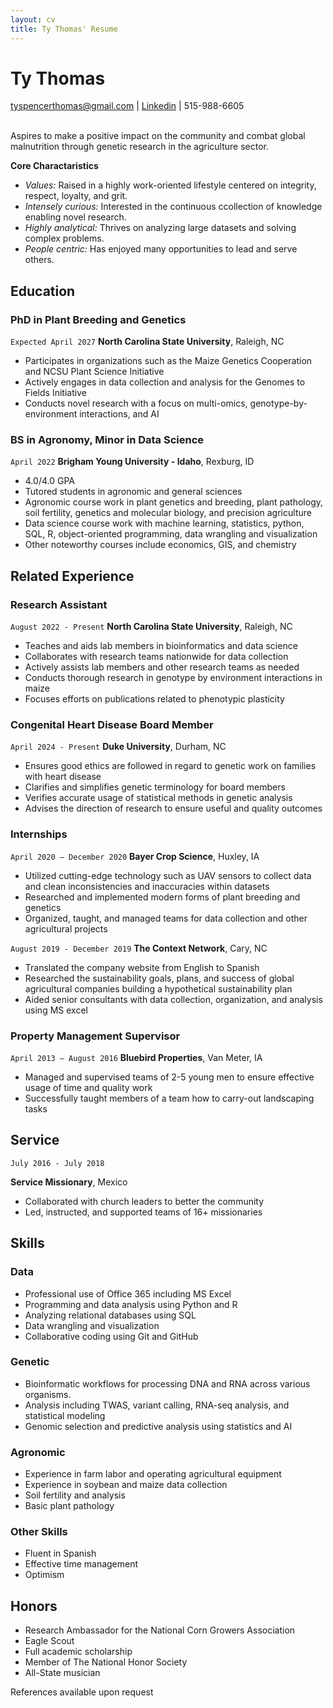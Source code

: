 ```yaml
---
layout: cv
title: Ty Thomas' Resume
---
```

# Ty Thomas

<div id="webaddress">
<a href="tyspencerthomas@gmail.com">tyspencerthomas@gmail.com</a>
| <a href="https://www.linkedin.com/in/tyspencerthomas">Linkedin</a>
| 515-988-6605
</div>
<br />

Aspires to make a positive impact on the community and combat global malnutrition through genetic research in the agriculture sector. 

__Core Charactaristics__

- _Values:_ Raised in a highly work-oriented lifestyle centered on integrity, respect, loyalty, and grit.
- _Intensely curious:_ Interested in the continuous ccollection of knowledge enabling novel research.
- _Highly analytical:_ Thrives on analyzing large datasets and solving complex problems. 
- _People centric:_ Has enjoyed many opportunities to lead and serve others.

## Education

### PhD in Plant Breeding and Genetics
`Expected April 2027`
__North Carolina State University__, Raleigh, NC

- Participates in organizations such as the Maize Genetics Cooperation and NCSU Plant Science Initiative
- Actively engages in data collection and analysis for the Genomes to Fields Initiative
- Conducts novel research with a focus on multi-omics, genotype-by-environment interactions, and AI
  
### BS in Agronomy, Minor in Data Science
`April 2022`
__Brigham Young University - Idaho__, Rexburg, ID

- 4.0/4.0 GPA
- Tutored students in agronomic and general sciences
- Agronomic course work in plant genetics and breeding, plant pathology, soil fertility, genetics and molecular biology, and precision agriculture
- Data science course work with machine learning, statistics, python, SQL, R, object-oriented programming, data wrangling and visualization
- Other noteworthy courses include economics, GIS, and chemistry


## Related Experience
### Research Assistant
`August 2022 - Present`
__North Carolina State University__, Raleigh, NC

- Teaches and aids lab members in bioinformatics and data science
- Collaborates with research teams nationwide for data collection
- Actively assists lab members and other research teams as needed
- Conducts thorough research in genotype by environment interactions in maize
- Focuses efforts on publications related to phenotypic plasticity


### Congenital Heart Disease Board Member
`April 2024 - Present`
__Duke University__, Durham, NC

- Ensures good ethics are followed in regard to genetic work on families with heart disease
- Clarifies and simplifies genetic terminology for board members
- Verifies accurate usage of statistical methods in genetic analysis
- Advises the direction of research to ensure useful and quality outcomes

### Internships
`April 2020 – December 2020`
__Bayer Crop Science__, Huxley, IA

- Utilized cutting-edge technology such as UAV sensors to collect data and clean inconsistencies and inaccuracies within datasets
- Researched and implemented modern forms of plant breeding and genetics
- Organized, taught, and managed teams for data collection and other agricultural projects

`August 2019 - December 2019`
__The Context Network__, Cary, NC

- Translated the company website from English to Spanish
- Researched the sustainability goals, plans, and success of global agricultural companies building a hypothetical sustainability plan
- Aided senior consultants with data collection, organization, and analysis using MS excel

### Property Management Supervisor 

`April 2013 – August 2016`
__Bluebird Properties__, Van Meter, IA

- Managed and supervised teams of 2-5 young men to ensure effective usage of time and quality work
- Successfully taught members of a team how to carry-out landscaping tasks

## Service
`July 2016 - July 2018`

__Service Missionary__, Mexico
- Collaborated with church leaders to better the community
- Led, instructed, and supported teams of 16+ missionaries

## Skills

### Data
- Professional use of Office 365 including MS Excel
- Programming and data analysis using Python and R
- Analyzing relational databases using SQL
- Data wrangling and visualization
- Collaborative coding using Git and GitHub

### Genetic
- Bioinformatic workflows for processing DNA and RNA across various organisms.
- Analysis including TWAS, variant calling, RNA-seq analysis, and statistical modeling
- Genomic selection and predictive analysis using statistics and AI

### Agronomic
- Experience in farm labor and operating agricultural equipment
- Experience in soybean and maize data collection
- Soil fertility and analysis
- Basic plant pathology

### Other Skills
- Fluent in Spanish
- Effective time management
- Optimism 

## Honors

- Research Ambassador for the National Corn Growers Association
- Eagle Scout
- Full academic scholarship
- Member of The National Honor Society
- All-State musician

References available upon request


<!-- ### Footer

Last updated: March 2025 -->
